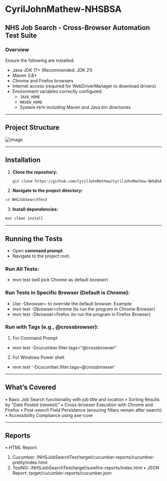 # CyrilJohnMathew-NHSBSA

## NHS Job Search - Cross-Browser Automation Test Suite
### Overview 
Ensure the following are installed:
- Java JDK 17+ (Recommended: JDK 21)
- Maven 3.8+
- Chrome and Firefox browsers
- Internet access (required for WebDriverManager to download drivers)
- Environment variables correctly configured:
  - `JAVA_HOME`
  - `MAVEN_HOME`
  - System `PATH` including Maven and Java bin directories
--------------------------------------------------------------
## Project Structure

![image](https://github.com/user-attachments/assets/dc207cf2-2605-43ac-8108-8295117b73a1)

-------------------------------------------------------------

## Installation

1. **Clone the repository:**
   ```bash
   git clone https://github.com/CyrilJohnMathew/CyrilJohnMathew-NHSBSA.git
2. **Navigate to the project directory:**
  ```bash
  cd NHSJobSearchTest
 ```
3. **Install dependencies:**
  ```bash
mvn clean install
```
-------------------------------------------------------------
## Running the Tests
* Open **command prompt**.
* Navigate to the project root. 
### Run All Tests:
* mvn test  (will pick Chrome as default browser)
### Run Tests in Specific Browser (Default is Chrome):
* Use -Dbrowser=<browser> to override the default browser. 
Example:
* mvn test -Dbrowser=chrome (to run the program in Chrome Browser)
* mvn test -Dbrowser=firefox (to run the program in Firefox Browser)
### Run with Tags (e.g., @crossbrowser):
  1. For Command Prompt
  * mvn test -Dcucumber.filter.tags="@crossbrowser"
  2. For Windows Power shell
  * mvn test '-Dcucumber.filter.tags=@crossbrowser'

--------------------------------------------------------------
## What’s Covered
•	Basic Job Search functionality with job title and location
•	Sorting Results by "Date Posted (newest)"
•	Cross-browser Execution with Chrome and Firefox
•	Post-search Field Persistence (ensuring filters remain after search)
•	Accessibility Compliance using axe-core

-------------------------------------------------------------
## Reports
•	HTML Report:
1. Cucumber: /NHSJobSearchTest/target/cucumber-reports/cucumber-pretty/index.html
2. TestNG: /NHSJobSearchTest/target/surefire-reports/index.html
•	JSON Report: target/cucumber-reports/cucumber.json
